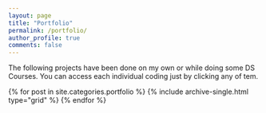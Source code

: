 ```yaml
---
layout: page
title: "Portfolio"
permalink: /portfolio/
author_profile: true
comments: false
---
```

The following projects have been done on my own or while doing some DS Courses. You can access each individual coding just by clicking any of tem.

<div class="grid__wrapper">
  {% for post in site.categories.portfolio %}
    {% include archive-single.html type="grid" %}
  {% endfor %}
</div>

